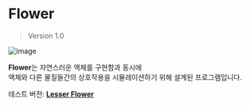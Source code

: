 # Flower

> Version 1.0

![image](https://user-images.githubusercontent.com/34784356/196046531-301ce478-fbe7-42f5-b415-71b82e8eaf85.png)


**Flower**는 자연스러운 액체를 구현함과 동시에  
액체와 다른 물질들간의 상호작용을 시뮬레이션하기 위해 설계된 프로그램입니다.  

테스트 버전: [**Lesser Flower**](https://github.com/LOSAT/LesserFlower) 